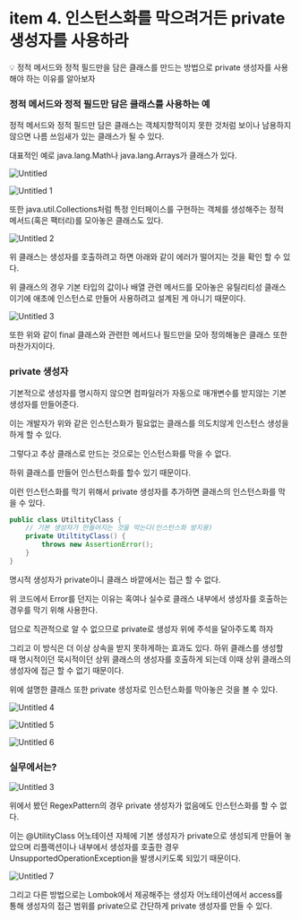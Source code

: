 # item 4. 인스턴스화를 막으려거든 private 생성자를 사용하라

<aside>
💡 정적 메서드와 정적 필드만을 담은 클래스를 만드는 방법으로  private 생성자를 사용해야 하는 이유를 알아보자

</aside>

### 정적 메서드와 정적 필드만 담은 클래스를 사용하는 예

정적 메서드와 정적 필드만 담은 클래스는 객체지향적이지 못한 것처럼 보이나 남용하지 않으면 나름 쓰임새가 있는 클래스가 될 수 있다.

대표적인 예로 java.lang.Math나 java.lang.Arrays가 클래스가 있다.

![Untitled](https://user-images.githubusercontent.com/49682056/216827728-3f2a9cde-4c04-4e15-bd7a-b308009cf121.png)

![Untitled 1](https://user-images.githubusercontent.com/49682056/216827719-792a6dfb-ba6c-40a9-bc4f-df4c2dcce562.png)

또한 java.util.Collections처럼 특정 인터페이스를 구현하는 객체를 생성해주는 정적 메서드(혹은 팩터리)를 모아놓은 클래스도 있다. 


![Untitled 2](https://user-images.githubusercontent.com/49682056/216827721-d480aef4-7093-4a79-b0a7-4047310266da.png)

위 클래스는 생성자를 호출하려고 하면 아래와 같이 에러가 떨어지는 것을 확인 할 수 있다.

위 클래스의 경우 기본 타입의 값이나 배열 관련 메서드를 모아놓은 유틸리티성 클래스이기에 애초에 인스턴스로 만들어 사용하려고 설계된 게 아니기 때문이다.

![Untitled 3](https://user-images.githubusercontent.com/49682056/216827722-8a64a385-f54d-402b-84e6-c5b6124092af.png)

또한 위와 같이 final 클래스와 관련한 메서드나 필드만을 모아 정의해놓은 클래스 또한 마찬가지이다.

### private 생성자

기본적으로 생성자를 명시하지 않으면 컴파일러가 자동으로 매개변수를 받지않는 기본 생성자를 만들어준다.

이는 개발자가 위와 같은 인스턴스화가 필요없는 클래스를 의도치않게 인스턴스 생성을 하게 할 수 있다.

그렇다고 추상 클래스로 만드는 것으로는 인스턴스화를 막을 수 없다.

하위 클래스를 만들어 인스턴스화를 할수 있기 때문이다.

이런 인스턴스화를 막기 위해서 private 생성자를 추가하면 클래스의 인스턴스화를 막을 수 있다.

```java
public class UtiltityClass {
	// 기본 생성자가 만들어지는 것을 막는다(인스턴스화 방지용)
	private UtiltityClass() {
		throws new AssertionError();
	}
}
```

명시적 생성자가 private이니 클래스 바깥에서는 접근 할 수 없다.

위 코드에서 Error를 던지는 이유는 혹여나 실수로 클래스 내부에서 생성자를 호출하는 경우를 막기 위해 사용한다.

덤으로 직관적으로 알 수 없으므로 private로 생성자 위에 주석을 달아주도록 하자

그리고 이 방식은 더 이상 상속을 받지 못하게하는 효과도 있다. 하위 클래스를 생성할 때 명시적이던 묵시적이던 상위 클래스의 생성자를 호출하게 되는데 이때 상위 클래스의 생성자에 접근 할 수 없기 때문이다.

위에 설명한 클래스 또한 private 생성자로 인스턴스화를 막아놓은 것을 볼 수 있다.

![Untitled 4](https://user-images.githubusercontent.com/49682056/216827723-cd33f263-a61e-4b6f-a06d-fa577462b383.png)

![Untitled 5](https://user-images.githubusercontent.com/49682056/216827724-c36adc7c-72c1-475d-9306-ffb09fd49bb4.png)

![Untitled 6](https://user-images.githubusercontent.com/49682056/216827725-47f78b37-b550-420b-b0c7-cc4415504679.png)
### 실무에서는?

![Untitled 3](https://user-images.githubusercontent.com/49682056/216827722-8a64a385-f54d-402b-84e6-c5b6124092af.png)

위에서 봤던 RegexPattern의 경우 private 생성자가 없음에도 인스턴스화를 할 수 없다.

이는 @UtilityClass 어노테이션 자체에 기본 생성자가 private으로 생성되게 만들어 놓았으며 리플랙션이나 내부에서 생성자를 호출한 경우 UnsupportedOperationException을 발생시키도록 되있기 때문이다.

![Untitled 7](https://user-images.githubusercontent.com/49682056/216827726-ce937ecb-aa85-4017-b8c4-318b76b15244.png)

그리고 다른 방법으로는 Lombok에서 제공해주는 생성자 어노테이션에서 access를 통해 생성자의 접근 범위를 private으로 간단하게 private 생성자를 만들 수 있다.
